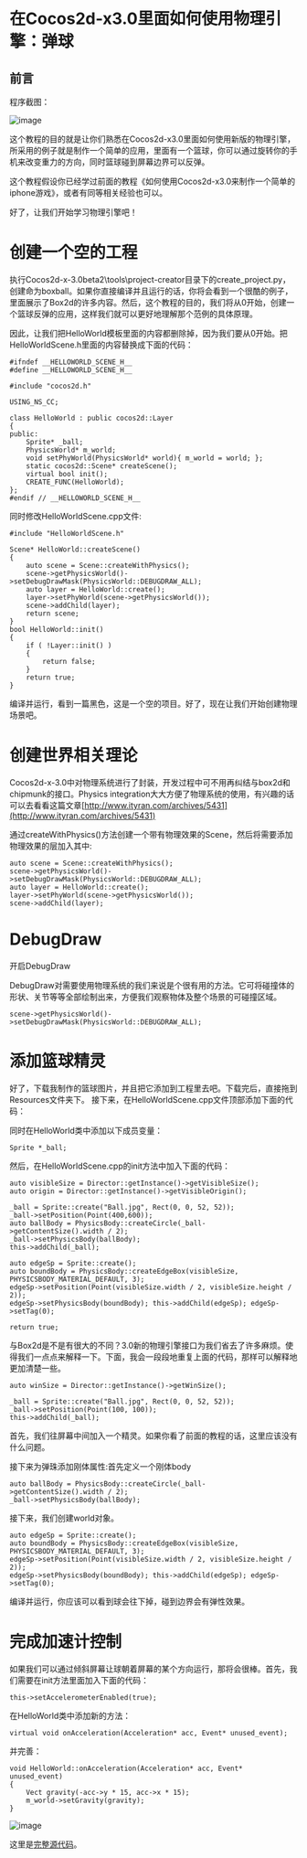 # 在Cocos2d-x3.0里面如何使用物理引擎：弹球

## 前言

程序截图：

![image](./res/boxball1.jpg)

这个教程的目的就是让你们熟悉在Cocos2d-x3.0里面如何使用新版的物理引擎，所采用的例子就是制作一个简单的应用，里面有一个篮球，你可以通过旋转你的手机来改变重力的方向，同时篮球碰到屏幕边界可以反弹。

这个教程假设你已经学过前面的教程《如何使用Cocos2d-x3.0来制作一个简单的iphone游戏》，或者有同等相关经验也可以。

好了，让我们开始学习物理引擎吧！

# 创建一个空的工程

执行Cocos2d-x-3.0beta2\tools\project-creator目录下的create_project.py，创建命为boxball。如果你直接编译并且运行的话，你将会看到一个很酷的例子，里面展示了Box2d的许多内容。然后，这个教程的目的，我们将从0开始，创建一个篮球反弹的应用，这样我们就可以更好地理解那个范例的具体原理。

因此，让我们把HelloWorld模板里面的内容都删除掉，因为我们要从0开始。把HelloWorldScene.h里面的内容替换成下面的代码：

	#ifndef __HELLOWORLD_SCENE_H__
	#define __HELLOWORLD_SCENE_H__

	#include "cocos2d.h"

	USING_NS_CC;

	class HelloWorld : public cocos2d::Layer
	{
	public:
		Sprite* _ball;
		PhysicsWorld* m_world;
		void setPhyWorld(PhysicsWorld* world){ m_world = world; };
		static cocos2d::Scene* createScene();
		virtual bool init();
		CREATE_FUNC(HelloWorld);
	};
	#endif // __HELLOWORLD_SCENE_H__

同时修改HelloWorldScene.cpp文件:

	#include "HelloWorldScene.h"

	Scene* HelloWorld::createScene()
	{
		auto scene = Scene::createWithPhysics();
		scene->getPhysicsWorld()->setDebugDrawMask(PhysicsWorld::DEBUGDRAW_ALL);
		auto layer = HelloWorld::create();
		layer->setPhyWorld(scene->getPhysicsWorld());
		scene->addChild(layer);
		return scene;	
	}
	bool HelloWorld::init()
	{
		if ( !Layer::init() )
		{
			return false;
		}
		return true;
	}

编译并运行，看到一篇黑色，这是一个空的项目。好了，现在让我们开始创建物理场景吧。

# 创建世界相关理论

Cocos2d-x-3.0中对物理系统进行了封装，开发过程中可不用再纠结与box2d和chipmunk的接口。Physics integration大大方便了物理系统的使用，有兴趣的话可以去看看这篇文章[http://www.ityran.com/archives/5431](http://www.ityran.com/archives/5431)

通过createWithPhysics()方法创建一个带有物理效果的Scene，然后将需要添加物理效果的层加入其中:

	auto scene = Scene::createWithPhysics();
	scene->getPhysicsWorld()->setDebugDrawMask(PhysicsWorld::DEBUGDRAW_ALL);
	auto layer = HelloWorld::create();
	layer->setPhyWorld(scene->getPhysicsWorld());
	scene->addChild(layer);

# DebugDraw
 
开启DebugDraw
 
DebugDraw对需要使用物理系统的我们来说是个很有用的方法。它可将碰撞体的形状、关节等等全部绘制出来，方便我们观察物体及整个场景的可碰撞区域。

	scene->getPhysicsWorld()->setDebugDrawMask(PhysicsWorld::DEBUGDRAW_ALL);

# 添加篮球精灵

好了，下载我制作的篮球图片，并且把它添加到工程里去吧。下载完后，直接拖到Resources文件夹下。
接下来，在HelloWorldScene.cpp文件顶部添加下面的代码：

同时在HelloWorld类中添加以下成员变量：

	Sprite *_ball;

然后，在HelloWorldScene.cpp的init方法中加入下面的代码：

	auto visibleSize = Director::getInstance()->getVisibleSize();
	auto origin = Director::getInstance()->getVisibleOrigin();
	
	_ball = Sprite::create("Ball.jpg", Rect(0, 0, 52, 52));
	_ball->setPosition(Point(400,600));
	auto ballBody = PhysicsBody::createCircle(_ball->getContentSize().width / 2);
	_ball->setPhysicsBody(ballBody);
	this->addChild(_ball);
	
	auto edgeSp = Sprite::create();
	auto boundBody = PhysicsBody::createEdgeBox(visibleSize, PHYSICSBODY_MATERIAL_DEFAULT, 3);
	edgeSp->setPosition(Point(visibleSize.width / 2, visibleSize.height / 2));
	edgeSp->setPhysicsBody(boundBody); this->addChild(edgeSp); edgeSp->setTag(0);
	
	return true;
与Box2d是不是有很大的不同？3.0新的物理引擎接口为我们省去了许多麻烦。使得我们一点点来解释一下。下面，我会一段段地重复上面的代码，那样可以解释地更加清楚一些。

	auto winSize = Director::getInstance()->getWinSize();
	
	_ball = Sprite::create("Ball.jpg", Rect(0, 0, 52, 52));
	_ball->setPosition(Point(100, 100));
	this->addChild(_ball);

首先，我们往屏幕中间加入一个精灵。如果你看了前面的教程的话，这里应该没有什么问题。

接下来为弹珠添加刚体属性:首先定义一个刚体body

	auto ballBody = PhysicsBody::createCircle(_ball->getContentSize().width / 2);
	_ball->setPhysicsBody(ballBody);

接下来，我们创建world对象。

	auto edgeSp = Sprite::create();
	auto boundBody = PhysicsBody::createEdgeBox(visibleSize, PHYSICSBODY_MATERIAL_DEFAULT, 3);
	edgeSp->setPosition(Point(visibleSize.width / 2, visibleSize.height / 2));
	edgeSp->setPhysicsBody(boundBody); this->addChild(edgeSp); edgeSp->setTag(0);
	
编译并运行，你应该可以看到球会往下掉，碰到边界会有弹性效果。

# 完成加速计控制

如果我们可以通过倾斜屏幕让球朝着屏幕的某个方向运行，那将会很棒。首先，我们需要在init方法里面加入下面的代码：

	this->setAccelerometerEnabled(true);

在HelloWorld类中添加新的方法：

	virtual void onAcceleration(Acceleration* acc, Event* unused_event);

并完善：

	void HelloWorld::onAcceleration(Acceleration* acc, Event* unused_event)
	{
		Vect gravity(-acc->y * 15, acc->x * 15);
		m_world->setGravity(gravity);
	}

![image](./res/boxball2.jpg)

这里是[完整源代码](./box2d.zip)。